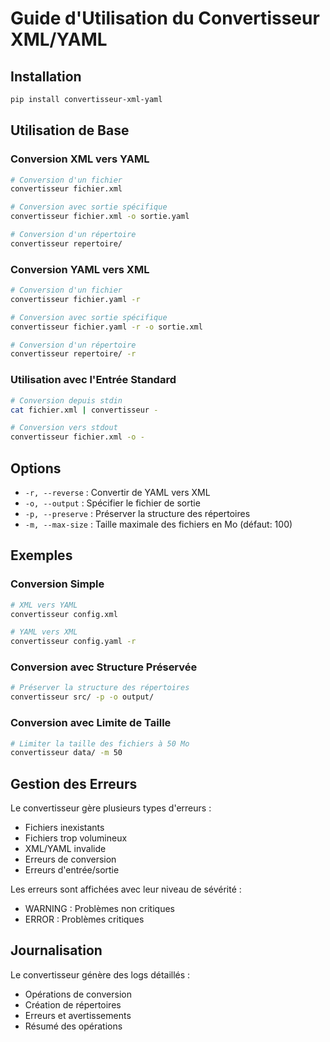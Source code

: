 # Guide d'Utilisation du Convertisseur XML/YAML

## Installation

```bash
pip install convertisseur-xml-yaml
```

## Utilisation de Base

### Conversion XML vers YAML

```bash
# Conversion d'un fichier
convertisseur fichier.xml

# Conversion avec sortie spécifique
convertisseur fichier.xml -o sortie.yaml

# Conversion d'un répertoire
convertisseur repertoire/
```

### Conversion YAML vers XML

```bash
# Conversion d'un fichier
convertisseur fichier.yaml -r

# Conversion avec sortie spécifique
convertisseur fichier.yaml -r -o sortie.xml

# Conversion d'un répertoire
convertisseur repertoire/ -r
```

### Utilisation avec l'Entrée Standard

```bash
# Conversion depuis stdin
cat fichier.xml | convertisseur -

# Conversion vers stdout
convertisseur fichier.xml -o -
```

## Options

- `-r, --reverse` : Convertir de YAML vers XML
- `-o, --output` : Spécifier le fichier de sortie
- `-p, --preserve` : Préserver la structure des répertoires
- `-m, --max-size` : Taille maximale des fichiers en Mo (défaut: 100)

## Exemples

### Conversion Simple

```bash
# XML vers YAML
convertisseur config.xml

# YAML vers XML
convertisseur config.yaml -r
```

### Conversion avec Structure Préservée

```bash
# Préserver la structure des répertoires
convertisseur src/ -p -o output/
```

### Conversion avec Limite de Taille

```bash
# Limiter la taille des fichiers à 50 Mo
convertisseur data/ -m 50
```

## Gestion des Erreurs

Le convertisseur gère plusieurs types d'erreurs :

- Fichiers inexistants
- Fichiers trop volumineux
- XML/YAML invalide
- Erreurs de conversion
- Erreurs d'entrée/sortie

Les erreurs sont affichées avec leur niveau de sévérité :
- WARNING : Problèmes non critiques
- ERROR : Problèmes critiques

## Journalisation

Le convertisseur génère des logs détaillés :
- Opérations de conversion
- Création de répertoires
- Erreurs et avertissements
- Résumé des opérations 